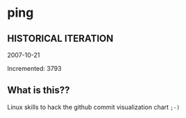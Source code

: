 # ping

## HISTORICAL ITERATION
2007-10-21

Incremented: 3793

## What is this?? 
Linux skills to hack the github commit visualization chart `;-)`
